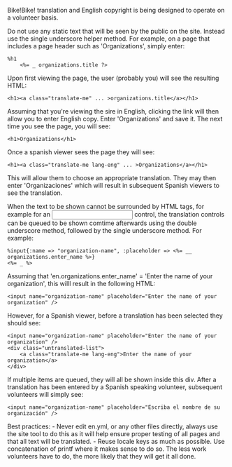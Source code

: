 Bike!Bike! translation and English copyright is being designed to operate on a volunteer basis.

Do not use any static text that will be seen by the public on the site. Instead use the single underscore
helper method. For example, on a page that includes a page header such as 'Organizations', simply enter:

	%h1
		<%= _ organizations.title ?>

Upon first viewing the page, the user (probably you) will see the resulting HTML:

	<h1><a class="translate-me" ... >organizations.title</a></h1>

Assuming that you're viewing the sire in English, clicking the link will then allow you to enter English
copy. Enter 'Organizations' and save it. The next time you see the page, you will see:
	
	<h1>Organizations</h1>

Once a spanish viewer sees the page they will see:

	<h1><a class="translate-me lang-eng" ... >Organizations</a></h1>

This will allow them to choose an appropriate translation. They may then enter 'Organizaciones'
which will result in subsequent Spanish viewers to see the translation.

When the text to be shown cannot be surrounded by HTML tags, for example for an <input> control,
the translation controls can be queued to be shown comtime afterwards using the double underscore
method, followed by the single underscore method. For example:

	%input{:name => "organization-name", :placeholder => <%= __ organizations.enter_name %>}
	<%= _ %>

Assuming that 'en.organizations.enter_name' = 'Enter the name of your organization', this willl
result in the following HTML:

	<input name="organization-name" placeholder="Enter the name of your organization" />

However, for a Spanish viewer, before a translation has been selected they should see:

	<input name="organization-name" placeholder="Enter the name of your organization" />
	<div class="untranslated-list">
		<a class="translate-me lang-eng">Enter the name of your organization</a>
	</div>

If multiple items are queued, they will all be shown inside this div. After a translation has been entered
by a Spanish speaking volunteer, subsequent volunteers will simply see:

	<input name="organization-name" placeholder="Escriba el nombre de su organización" />

Best practices:
	- Never edit en.yml, or any other files directly, always use the site tool to do this as it will
		help ensure proper testing of all pages and that all text will be translated.
	- Reuse locale keys as much as possible. Use concatenation of printf where it makes sense to do
		so. The less work volunteers have to do, the more likely that they will get it all done.
		